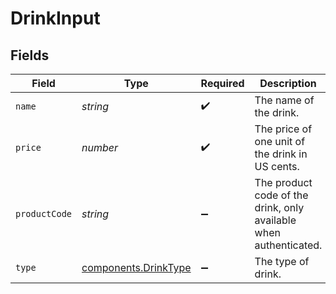 # DrinkInput


## Fields

| Field                                                             | Type                                                              | Required                                                          | Description                                                       | Example                                                           |
| ----------------------------------------------------------------- | ----------------------------------------------------------------- | ----------------------------------------------------------------- | ----------------------------------------------------------------- | ----------------------------------------------------------------- |
| `name`                                                            | *string*                                                          | :heavy_check_mark:                                                | The name of the drink.                                            | Old Fashioned                                                     |
| `price`                                                           | *number*                                                          | :heavy_check_mark:                                                | The price of one unit of the drink in US cents.                   | 1000                                                              |
| `productCode`                                                     | *string*                                                          | :heavy_minus_sign:                                                | The product code of the drink, only available when authenticated. | AC-A2DF3                                                          |
| `type`                                                            | [components.DrinkType](../../models/components/drinktype.md)      | :heavy_minus_sign:                                                | The type of drink.                                                |                                                                   |